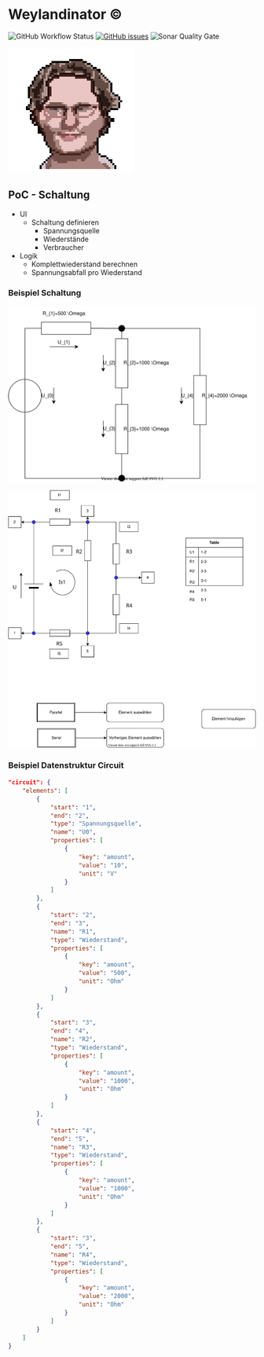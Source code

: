 # Weylandinator ©

![GitHub Workflow Status](https://img.shields.io/github/workflow/status/MrF3lix/weylandinator/CI?label=CI&logo=GitHUb)
[![GitHub issues](https://img.shields.io/github/issues/MrF3lix/weylandinator)](https://github.com/MrF3lix/weylandinator/issues)
![Sonar Quality Gate](https://img.shields.io/sonar/quality_gate/MrF3lix_weylandinator?logo=SonarCloud&server=https%3A%2F%2Fsonarcloud.io)

![Weylandinator](./img/weylandinator-logo.png)

## PoC - Schaltung

- UI
  - Schaltung definieren
    - Spannungsquelle
    - Wiederstände
    - Verbraucher
- Logik
  - Komplettwiederstand berechnen
  - Spannungsabfall pro Wiederstand

### Beispiel Schaltung

![Beispiel](./docs/beispiel.dio.svg)

![Schaltung View](./docs/schaltung.dio.svg)

### Beispiel Datenstruktur Circuit

```JSON
"circuit": {
    "elements": [
        {
            "start": "1",
            "end": "2",
            "type": "Spannungsquelle",
            "name": "U0",
            "properties": [
                {
                    "key": "amount",
                    "value": "10",
                    "unit": "V"
                }
            ]
        },
        {
            "start": "2",
            "end": "3",
            "name": "R1",
            "type": "Wiederstand",
            "properties": [
                {
                    "key": "amount",
                    "value": "500",
                    "unit": "Ohm"
                }
            ]
        },
        {
            "start": "3",
            "end": "4",
            "name": "R2",
            "type": "Wiederstand",
            "properties": [
                {
                    "key": "amount",
                    "value": "1000",
                    "unit": "Ohm"
                }
            ]
        },
        {
            "start": "4",
            "end": "5",
            "name": "R3",
            "type": "Wiederstand",
            "properties": [
                {
                    "key": "amount",
                    "value": "1000",
                    "unit": "Ohm"
                }
            ]
        },
        {
            "start": "3",
            "end": "5",
            "name": "R4",
            "type": "Wiederstand",
            "properties": [
                {
                    "key": "amount",
                    "value": "2000",
                    "unit": "Ohm"
                }
            ]
        }
    ]
}
```
